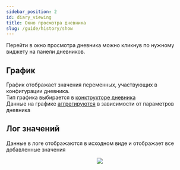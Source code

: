 ```yaml
---
sidebar_position: 2
id: diary_viewing
title: Окно просмотра дневника
slug: /guide/history/show
---
```


Перейти в окно просмотра дневника можно кликнув по нужному виджету на панели дневников.

## График

График отображает значения переменных, участвующих в конфигурации дневника.  
Тип графика выбирается в [конктрукторе дневника](/docs/guide/history/constructor_diary#diary_costructor_charts)  
Данные на графике [аггрегируются](/docs//guide/history/constructor_diary#diary_costructor_aggregation) в зависимости от параметров дневника

## Лог значений

Данные в логе отображаются в исходном виде и отображает все добавленные значения

<div align="center"><img type="imgscreen" src="/WM_doc/img/guide/diary/diaryFullView.png"/></div>
